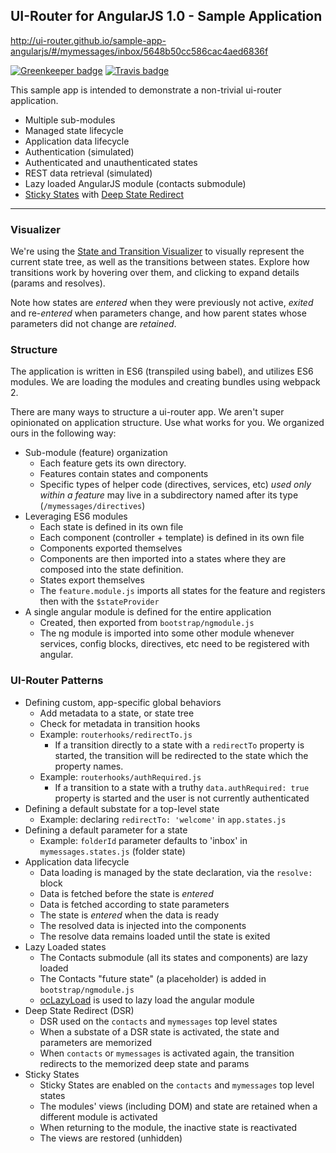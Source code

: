 ## UI-Router for AngularJS 1.0 - Sample Application

http://ui-router.github.io/sample-app-angularjs/#/mymessages/inbox/5648b50cc586cac4aed6836f

[![Greenkeeper badge](https://badges.greenkeeper.io/ui-router/sample-app-angularjs.svg)](https://greenkeeper.io/)
[![Travis badge](https://travis-ci.org/ui-router/sample-app-angularjs.svg?branch=master)](https://travis-ci.org/ui-router/sample-app-angularjs?branch=master)

This sample app is intended to demonstrate a non-trivial ui-router application.

- Multiple sub-modules
- Managed state lifecycle
- Application data lifecycle
- Authentication (simulated)
- Authenticated and unauthenticated states
- REST data retrieval (simulated)
- Lazy loaded AngularJS module (contacts submodule)
- [Sticky States](https://github.com/ui-router/sticky-states) with [Deep State Redirect](https://github.com/ui-router/dsr)

---

### Visualizer

We're using the [State and Transition Visualizer](http://github.com/ui-router/visualizer) to visually represent 
the current state tree, as well as the transitions between states.
Explore how transitions work by hovering over them, and clicking to expand details (params and resolves).

Note how states are _entered_ when they were previously not active, _exited_ and re-_entered_ when parameters change,
 and how parent states whose parameters did not change are _retained_.

### Structure

The application is written in ES6 (transpiled using babel), and utilizes ES6 modules.
We are loading the modules and creating bundles using webpack 2.

There are many ways to structure a ui-router app.
We aren't super opinionated on application structure.
Use what works for you.
We organized ours in the following way:

- Sub-module (feature) organization
  - Each feature gets its own directory. 
  - Features contain states and components
  - Specific types of helper code (directives, services, etc) _used only within a feature_ may live in a subdirectory 
  named after its type (`/mymessages/directives`)
- Leveraging ES6 modules
  - Each state is defined in its own file
  - Each component (controller + template) is defined in its own file
  - Components exported themselves
  - Components are then imported into a states where they are composed into the state definition.
  - States export themselves
  - The `feature.module.js` imports all states for the feature and registers then with the `$stateProvider`
- A single angular module is defined for the entire application
  - Created, then exported from `bootstrap/ngmodule.js`
  - The ng module is imported into some other module whenever services, config blocks, directives, etc need 
  to be registered with angular.
  
### UI-Router Patterns
  
- Defining custom, app-specific global behaviors
  - Add metadata to a state, or state tree
  - Check for metadata in transition hooks
  - Example: `routerhooks/redirectTo.js`
    - If a transition directly to a state with a `redirectTo` property is started, 
    the transition will be redirected to the state which the property names.
  - Example: `routerhooks/authRequired.js`
    - If a transition to a state with a truthy `data.authRequired: true` property is started
    and the user is not currently authenticated
- Defining a default substate for a top-level state
  - Example: declaring `redirectTo: 'welcome'` in `app.states.js`
- Defining a default parameter for a state
  - Example: `folderId` parameter defaults to 'inbox' in `mymessages.states.js` (folder state)
- Application data lifecycle
  - Data loading is managed by the state declaration, via the `resolve:` block
  - Data is fetched before the state is _entered_
  - Data is fetched according to state parameters
  - The state is _entered_ when the data is ready
  - The resolved data is injected into the components
  - The resolve data remains loaded until the state is exited
- Lazy Loaded states
  - The Contacts submodule (all its states and components) are lazy loaded
  - The Contacts "future state" (a placeholder) is added in `bootstrap/ngmodule.js`
  - [ocLazyLoad](https://oclazyload.readme.io/) is used to lazy load the angular module
- Deep State Redirect (DSR)
  - DSR used on the `contacts` and `mymessages` top level states
  - When a substate of a DSR state is activated, the state and parameters are memorized
  - When `contacts` or `mymessages` is activated again, the transition redirects to the memorized deep state and params
- Sticky States
  - Sticky States are enabled on the `contacts` and `mymessages` top level states
  - The modules' views (including DOM) and state are retained when a different module is activated
  - When returning to the module, the inactive state is reactivated
  - The views are restored (unhidden)
